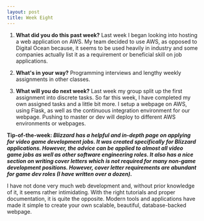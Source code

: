 ```yaml
---
layout: post
title: Week Eight
---
```


1. **What did you do this past week?** Last week I began looking into hosting a web application on AWS. My team decided to use AWS, as opposed to Digital Ocean because, it seems to be used heavily in industry and some companies actually list it as a requirement or beneficial skill on job applications.

2. **What's in your way?** Programming interviews and lengthy weekly assignments in other classes.

3. **What will you do next week?** Last week my group split up the first assignment into discrete tasks. So far this week, I have completed my own assigned tasks and a little bit more. I setup a webpage on AWS, using Flask, as well as the continuous integration environment for our webpage. Pushing to master or dev will deploy to different AWS environments or webpages.
 
**Tip-of-the-week: _Blizzard has a helpful and in-depth page on applying for video game development jobs. It was created specifically for Blizzard applications. However, the advice can be applied to almost all video game jobs as well as other software engineering roles. It also has a nice section on writing cover letters which is not required for many non-game development positions. However, cover letter requirements are abundant for game dev roles (I have written over a dozen)._**

I have not done very much web development and, without prior knowledge of it, it seems rather intimidating. With the right tutorials and proper documentation, it is quite the opposite. Modern tools and applications have made it simple to create your own scalable, beautiful, database-backed webpage.



